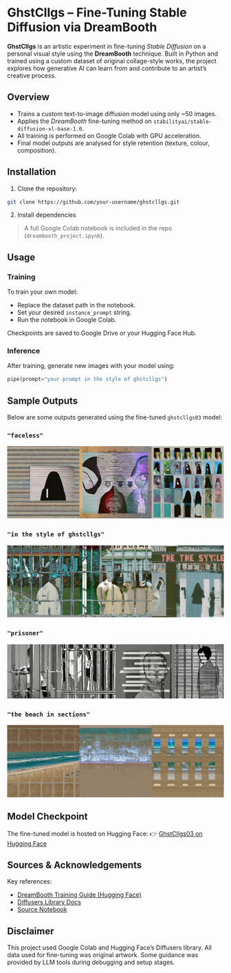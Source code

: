 
# GhstCllgs – Fine-Tuning Stable Diffusion via DreamBooth

**GhstCllgs** is an artistic experiment in fine-tuning *Stable Diffusion* on a personal visual style using the **DreamBooth** technique. Built in Python and trained using a custom dataset of original collage-style works, the project explores how generative AI can learn from and contribute to an artist’s creative process.


## **Overview**

- Trains a custom text-to-image diffusion model using only ~50 images.
- Applies the *DreamBooth* fine-tuning method on `stabilityai/stable-diffusion-xl-base-1.0`.
- All training is performed on Google Colab with GPU acceleration.
- Final model outputs are analysed for style retention (texture, colour, composition).


## **Installation**

1. Clone the repository:
```bash
git clone https://github.com/your-username/ghstcllgs.git
```

2. Install dependencies

> A full Google Colab notebook is included in the repo (`dreambooth_project.ipynb`).


## **Usage**

### **Training**
To train your own model:
- Replace the dataset path in the notebook.
- Set your desired `instance_prompt` string.
- Run the notebook in Google Colab.

Checkpoints are saved to Google Drive or your Hugging Face Hub.

### **Inference**
After training, generate new images with your model using:
```python
pipe(prompt="your prompt in the style of ghstcllgs")
```


## **Sample Outputs**

Below are some outputs generated using the fine-tuned `ghstcllgs03` model:

### `"faceless"`
![output_1](assets/output_01.png)

### `"in the style of ghstcllgs"`
![output_2](assets/output_02.png)

### `"prisoner"`
![output_3](assets/output_03.png)

### `"the beach in sections"`
![output_4](assets/output_04.png)


## **Model Checkpoint**

The fine-tuned model is hosted on Hugging Face:
👉 [GhstCllgs03 on Hugging Face](https://huggingface.co/ina-hre/ghst-cllgs03)


## **Sources & Acknowledgements**

Key references:
- [DreamBooth Training Guide (Hugging Face)](https://huggingface.co/blog/dreambooth)
- [Diffusers Library Docs](https://huggingface.co/docs/diffusers/en/index)
- [Source Notebook](https://colab.research.google.com/drive/1muBY-yFCu_jAxnxeNW0RGwwNQhWQsE24)


## **Disclaimer**

This project used Google Colab and Hugging Face’s Diffusers library. All data used for fine-tuning was original artwork. Some guidance was provided by LLM tools during debugging and setup stages.

